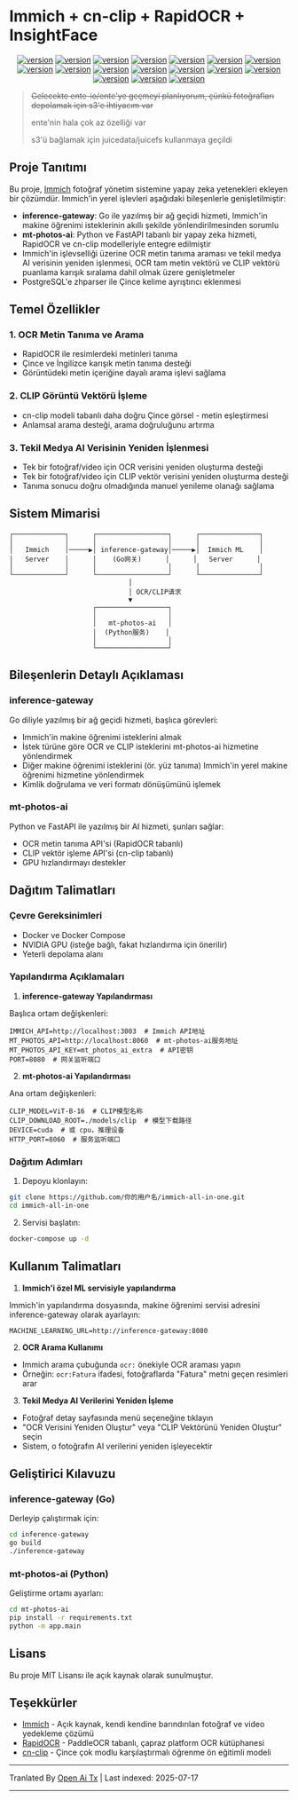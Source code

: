 # Immich + cn-clip + RapidOCR + InsightFace

<div style="text-align: center"><p><a href="https://openaitx.github.io/view.html?user=eric-gitta-moore&project=immich-all-in-one&lang=en"><img src="https://img.shields.io/badge/EN-white" alt="version"></a> <a href="https://openaitx.github.io/view.html?user=eric-gitta-moore&project=immich-all-in-one&lang=zh-CN"><img src="https://img.shields.io/badge/简中-white" alt="version"></a> <a href="https://openaitx.github.io/view.html?user=eric-gitta-moore&project=immich-all-in-one&lang=zh-TW"><img src="https://img.shields.io/badge/繁中-white" alt="version"></a> <a href="https://openaitx.github.io/view.html?user=eric-gitta-moore&project=immich-all-in-one&lang=ja"><img src="https://img.shields.io/badge/日本語-white" alt="version"></a> <a href="https://openaitx.github.io/view.html?user=eric-gitta-moore&project=immich-all-in-one&lang=ko"><img src="https://img.shields.io/badge/한국어-white" alt="version"></a> <a href="https://openaitx.github.io/view.html?user=eric-gitta-moore&project=immich-all-in-one&lang=th"><img src="https://img.shields.io/badge/ไทย-white" alt="version"></a> <a href="https://openaitx.github.io/view.html?user=eric-gitta-moore&project=immich-all-in-one&lang=fr"><img src="https://img.shields.io/badge/Français-white" alt="version"></a> <a href="https://openaitx.github.io/view.html?user=eric-gitta-moore&project=immich-all-in-one&lang=de"><img src="https://img.shields.io/badge/Deutsch-white" alt="version"></a> <a href="https://openaitx.github.io/view.html?user=eric-gitta-moore&project=immich-all-in-one&lang=es"><img src="https://img.shields.io/badge/Español-white" alt="version"></a> <a href="https://openaitx.github.io/view.html?user=eric-gitta-moore&project=immich-all-in-one&lang=it"><img src="https://img.shields.io/badge/Italiano-white" alt="version"></a> <a href="https://openaitx.github.io/view.html?user=eric-gitta-moore&project=immich-all-in-one&lang=ru"><img src="https://img.shields.io/badge/Русский-white" alt="version"></a> <a href="https://openaitx.github.io/view.html?user=eric-gitta-moore&project=immich-all-in-one&lang=pt"><img src="https://img.shields.io/badge/Português-white" alt="version"></a> <a href="https://openaitx.github.io/view.html?user=eric-gitta-moore&project=immich-all-in-one&lang=nl"><img src="https://img.shields.io/badge/Nederlands-white" alt="version"></a> <a href="https://openaitx.github.io/view.html?user=eric-gitta-moore&project=immich-all-in-one&lang=pl"><img src="https://img.shields.io/badge/Polski-white" alt="version"></a> <a href="https://openaitx.github.io/view.html?user=eric-gitta-moore&project=immich-all-in-one&lang=ar"><img src="https://img.shields.io/badge/العربية-white" alt="version"></a> <a href="https://openaitx.github.io/view.html?user=eric-gitta-moore&project=immich-all-in-one&lang=tr"><img src="https://img.shields.io/badge/Türkçe-white" alt="version"></a> <a href="https://openaitx.github.io/view.html?user=eric-gitta-moore&project=immich-all-in-one&lang=vi"><img src="https://img.shields.io/badge/Tiếng Việt-white" alt="version"></a> </p></div>

> ~~Gelecekte ente-io/ente'ye geçmeyi planlıyorum, çünkü fotoğrafları depolamak için s3'e ihtiyacım var~~
> 
> ente'nin hala çok az özelliği var
> 
> s3'ü bağlamak için juicedata/juicefs kullanmaya geçildi

## Proje Tanıtımı

Bu proje, [Immich](https://github.com/immich-app/immich) fotoğraf yönetim sistemine yapay zeka yetenekleri ekleyen bir çözümdür. Immich'in yerel işlevleri aşağıdaki bileşenlerle genişletilmiştir:

- **inference-gateway**: Go ile yazılmış bir ağ geçidi hizmeti, Immich'in makine öğrenimi isteklerinin akıllı şekilde yönlendirilmesinden sorumlu
- **mt-photos-ai**: Python ve FastAPI tabanlı bir yapay zeka hizmeti, RapidOCR ve cn-clip modelleriyle entegre edilmiştir
- Immich'in işlevselliği üzerine OCR metin tanıma araması ve tekil medya AI verisinin yeniden işlenmesi, OCR tam metin vektörü ve CLIP vektörü puanlama karışık sıralama dahil olmak üzere genişletmeler
- PostgreSQL'e zhparser ile Çince kelime ayrıştırıcı eklenmesi

## Temel Özellikler

### 1. OCR Metin Tanıma ve Arama

- RapidOCR ile resimlerdeki metinleri tanıma
- Çince ve İngilizce karışık metin tanıma desteği
- Görüntüdeki metin içeriğine dayalı arama işlevi sağlama

### 2. CLIP Görüntü Vektörü İşleme

- cn-clip modeli tabanlı daha doğru Çince görsel - metin eşleştirmesi
- Anlamsal arama desteği, arama doğruluğunu artırma

### 3. Tekil Medya AI Verisinin Yeniden İşlenmesi

- Tek bir fotoğraf/video için OCR verisini yeniden oluşturma desteği
- Tek bir fotoğraf/video için CLIP vektör verisini yeniden oluşturma desteği
- Tanıma sonucu doğru olmadığında manuel yenileme olanağı sağlama

## Sistem Mimarisi

```
┌─────────────┐      ┌──────────────────┐      ┌───────────────┐
│             │      │                  │      │               │
│   Immich    │─────▶│ inference-gateway│─────▶│  Immich ML    │
│   Server    │      │    (Go网关)      │      │   Server      │
│             │      │                  │      │               │
└─────────────┘      └──────────────────┘      └───────────────┘
                              │
                              │ OCR/CLIP请求
                              ▼
                     ┌──────────────────┐
                     │                  │
                     │   mt-photos-ai   │
                     │  (Python服务)    │
                     │                  │
                     └──────────────────┘
```
## Bileşenlerin Detaylı Açıklaması

### inference-gateway

Go diliyle yazılmış bir ağ geçidi hizmeti, başlıca görevleri:
- Immich'in makine öğrenimi isteklerini almak
- İstek türüne göre OCR ve CLIP isteklerini mt-photos-ai hizmetine yönlendirmek
- Diğer makine öğrenimi isteklerini (ör. yüz tanıma) Immich'in yerel makine öğrenimi hizmetine yönlendirmek
- Kimlik doğrulama ve veri formatı dönüşümünü işlemek

### mt-photos-ai

Python ve FastAPI ile yazılmış bir AI hizmeti, şunları sağlar:
- OCR metin tanıma API'si (RapidOCR tabanlı)
- CLIP vektör işleme API'si (cn-clip tabanlı)
- GPU hızlandırmayı destekler

## Dağıtım Talimatları

### Çevre Gereksinimleri

- Docker ve Docker Compose
- NVIDIA GPU (isteğe bağlı, fakat hızlandırma için önerilir)
- Yeterli depolama alanı

### Yapılandırma Açıklamaları

1. **inference-gateway Yapılandırması**

Başlıca ortam değişkenleri:

```
IMMICH_API=http://localhost:3003  # Immich API地址
MT_PHOTOS_API=http://localhost:8060  # mt-photos-ai服务地址
MT_PHOTOS_API_KEY=mt_photos_ai_extra  # API密钥
PORT=8080  # 网关监听端口
```
2. **mt-photos-ai Yapılandırması**

Ana ortam değişkenleri:

```
CLIP_MODEL=ViT-B-16  # CLIP模型名称
CLIP_DOWNLOAD_ROOT=./models/clip  # 模型下载路径
DEVICE=cuda  # 或 cpu，推理设备
HTTP_PORT=8060  # 服务监听端口
```
### Dağıtım Adımları

1. Depoyu klonlayın:

```bash
git clone https://github.com/你的用户名/immich-all-in-one.git
cd immich-all-in-one
```
2. Servisi başlatın:

```bash
docker-compose up -d
```
## Kullanım Talimatları

1. **Immich'i özel ML servisiyle yapılandırma**

Immich'in yapılandırma dosyasında, makine öğrenimi servisi adresini inference-gateway olarak ayarlayın:

```
MACHINE_LEARNING_URL=http://inference-gateway:8080
```
2. **OCR Arama Kullanımı**

- Immich arama çubuğunda `ocr:` önekiyle OCR araması yapın
- Örneğin: `ocr:Fatura` ifadesi, fotoğraflarda "Fatura" metni geçen resimleri arar

3. **Tekil Medya AI Verilerini Yeniden İşleme**

- Fotoğraf detay sayfasında menü seçeneğine tıklayın
- "OCR Verisini Yeniden Oluştur" veya "CLIP Vektörünü Yeniden Oluştur" seçin
- Sistem, o fotoğrafın AI verilerini yeniden işleyecektir

## Geliştirici Kılavuzu

### inference-gateway (Go)

Derleyip çalıştırmak için:

```bash
cd inference-gateway
go build
./inference-gateway
```
### mt-photos-ai (Python)

Geliştirme ortamı ayarları:

```bash
cd mt-photos-ai
pip install -r requirements.txt
python -m app.main
```
## Lisans

Bu proje MIT Lisansı ile açık kaynak olarak sunulmuştur.

## Teşekkürler

- [Immich](https://github.com/immich-app/immich) - Açık kaynak, kendi kendine barındırılan fotoğraf ve video yedekleme çözümü
- [RapidOCR](https://github.com/RapidAI/RapidOCR) - PaddleOCR tabanlı, çapraz platform OCR kütüphanesi
- [cn-clip](https://github.com/OFA-Sys/Chinese-CLIP) - Çince çok modlu karşılaştırmalı öğrenme ön eğitimli modeli



---

Tranlated By [Open Ai Tx](https://github.com/OpenAiTx/OpenAiTx) | Last indexed: 2025-07-17

---